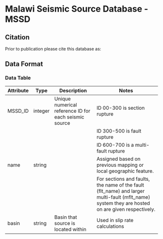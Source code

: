 # Malawi Seismic Source Database - MSSD


## Citation
Prior to publication please cite this database as:


## Data Format

### Data Table
Attribute                      | Type    | Description                | Notes
-------------------------------|---------|----------------------------|-------------------------------------------------------------------------------------------
MSSD_ID                        | integer | Unique numerical reference ID for each seismic source | ID 00-300 is section rupture
                               |         |                            | ID 300-500 is fault rupture
                               |         |                            | ID 600-700 is a multi-fault rupture
name                           | string  |                            | Assigned based on previous mapping or local geographic feature.
                               |         |                            | For sections and faults, the name of the fault (flt_name) and larger multi-fault (mflt_name) system they are hosted on are given respectively.
basin                          | string  | Basin that source is located within | Used in slip rate calculations

